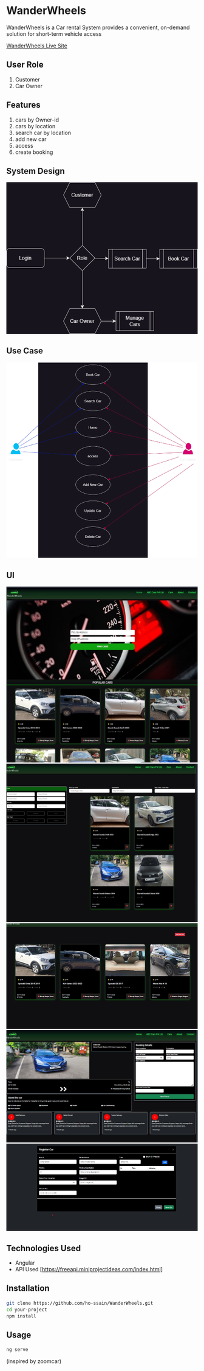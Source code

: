 # WanderWheels

WanderWheels is a Car rental System provides a convenient, on-demand solution for short-term vehicle access

[WanderWheels Live Site](https://ho-ssain.github.io/WanderWheels/)

## User Role

1. Customer
2. Car Owner

## Features

1. cars by Owner-id
2. cars by location
3. search car by location
4. add new car
5. access
6. create booking

## System Design

![sd](sd.png)

## Use Case

![ud](ud.png)

## UI

![home](home.png)
![search](search.png)
![car](car.png)
![booking](booking.png)
![addNewCar](addCar.png)

## Technologies Used

- Angular
- API Used [https://freeapi.miniprojectideas.com/index.html]

## Installation

```bash
git clone https://github.com/ho-ssain/WanderWheels.git
cd your-project
npm install
```

## Usage

```bash
ng serve
```

(inspired by zoomcar)
